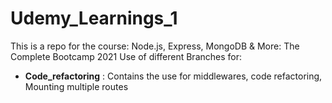 # Udemy_Learnings_1
This is a repo for the course:  Node.js, Express, MongoDB &amp; More: The Complete Bootcamp 2021
Use of different Branches for:
- ****Code_refactoring**** : Contains the use for middlewares, code refactoring, Mounting multiple routes
